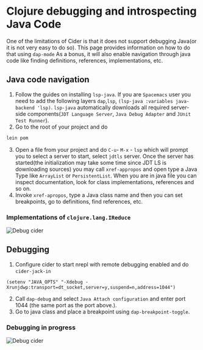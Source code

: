 Clojure debugging and introspecting Java Code
==============================================

One of the limitations of Cider is that it does not support debugging Java(or it is not very easy to do so). This page provides information on how to do that using `dap-mode`
As a bonus, it will also enable navigation through java code like finding definitions, references, implementations, etc.

## Java code navigation

1. Follow the guides on installing `lsp-java`. If you are `Spacemacs` user you need to add the following layers `dap`,`lsp`, `(lsp-java :variables java-backend 'lsp)`. `lsp-java` automatically downloads all required server-side components(`JDT Language Server`, `Java Debug Adapter` and `JUnit Test Runner`).
2. Go to the root of your project and do
``` bash
lein pom
```
3. Open a file from your project and do `C-u`- `M-x` - `lsp` which will prompt you to select a server to start, select `jdtls` server. Once the server has started(the initialization may take some time since JDT LS is downloading sources) you may call `xref-appropos` and open type a Java Type like `ArrayList` or `PersistentList`. When you are in java file you can inspect documentation, look for class implementations, references and so on.
4. Invoke `xref-apropos`, type a Java class name and then you can set breakpoints, go to definitions, find references, etc.

### Implementations of `clojure.lang.IReduce`
![Debug cider](../screenshots/implementations.png)

## Debugging
1. Configure cider to start nrepl with remote debugging enabled and do `cider-jack-in`

```emacs-lisp
(setenv "JAVA_OPTS" "-Xdebug -Xrunjdwp:transport=dt_socket,server=y,suspend=n,address=1044")
```

2. Call `dap-debug` and select `Java Attach configuration` and enter port 1044 (the same port as the port above.).
3. Go to java class and place a breakpoint using `dap-breakpoint-toggle`.

### Debugging in progress
![Debug cider](../screenshots/debug.png)

